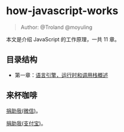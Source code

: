 # how-javascript-works

> Author: @Troland  @moyuling

本文是介绍 JavaScript 的工作原理，一共 11 章。

## 目录结构

- 第一章：[语言引擎，运行时和调用栈概述](overview.md)

## 来杯咖啡

[捐助我(微信)](https://user-images.githubusercontent.com/1475173/39087420-419a67e6-45d3-11e8-894a-1db42f6b8733.png)。

[捐助我(支付宝)](https://user-images.githubusercontent.com/1475173/39087436-8df386ae-45d3-11e8-97e3-4595b2297d96.png)。